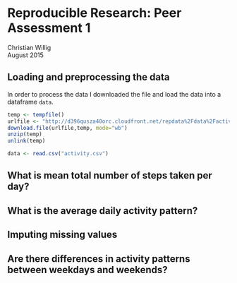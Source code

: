 # Reproducible Research: Peer Assessment 1
Christian Willig  
August 2015

## Loading and preprocessing the data
In order to process the data I downloaded the file and load the data into a dataframe `data`.

```r
temp <- tempfile()
urlfile <- "http://d396qusza40orc.cloudfront.net/repdata%2Fdata%2Factivity.zip"
download.file(urlfile,temp, mode="wb")
unzip(temp)
unlink(temp)

data <- read.csv("activity.csv")
```


## What is mean total number of steps taken per day?



## What is the average daily activity pattern?



## Imputing missing values



## Are there differences in activity patterns between weekdays and weekends?
